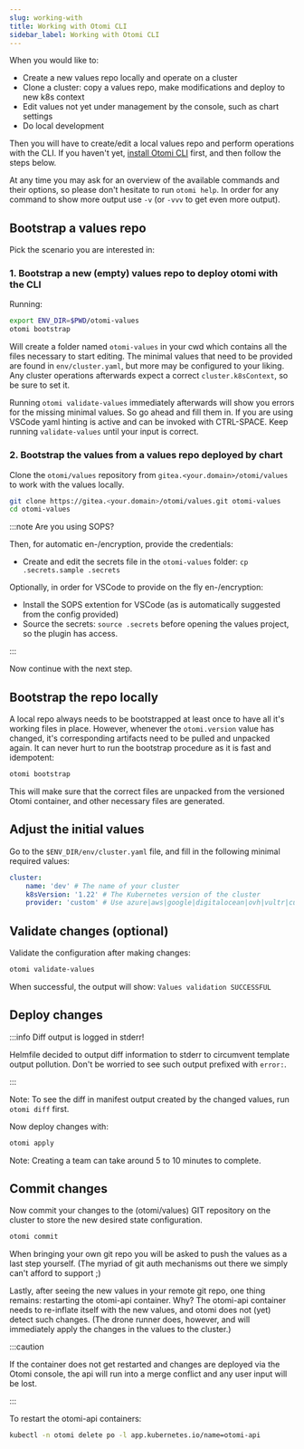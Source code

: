 ```yaml
---
slug: working-with
title: Working with Otomi CLI
sidebar_label: Working with Otomi CLI
---
```


When you would like to:

- Create a new values repo locally and operate on a cluster
- Clone a cluster: copy a values repo, make modifications and deploy to new k8s context
- Edit values not yet under management by the console, such as chart settings
- Do local development

Then you will have to create/edit a local values repo and perform operations with the CLI. If you haven't yet, [install Otomi CLI](overview#install-the-cli) first, and then follow the steps below.

At any time you may ask for an overview of the available commands and their options, so please don't hesitate to run `otomi help`. In order for any command to show more output use `-v` (or `-vvv` to get even more output).

## Bootstrap a values repo

Pick the scenario you are interested in:

### 1. Bootstrap a new (empty) values repo to deploy otomi with the CLI

Running:

```bash
export ENV_DIR=$PWD/otomi-values
otomi bootstrap
```

Will create a folder named `otomi-values` in your cwd which contains all the files necessary to start editing. The minimal values that need to be provided are found in `env/cluster.yaml`, but more may be configured to your liking. Any cluster operations afterwards expect a correct `cluster.k8sContext`, so be sure to set it.

Running `otomi validate-values` immediately afterwards will show you errors for the missing minimal values. So go ahead and fill them in. If you are using VSCode yaml hinting is active and can be invoked with CTRL-SPACE. Keep running `validate-values` until your input is correct.

### 2. Bootstrap the values from a values repo deployed by chart

Clone the `otomi/values` repository from `gitea.<your.domain>/otomi/values` to work with the values locally.

```bash
git clone https://gitea.<your.domain>/otomi/values.git otomi-values
cd otomi-values
```

:::note Are you using SOPS?

Then, for automatic en-/encryption, provide the credentials:

- Create and edit the secrets file in the `otomi-values` folder: `cp .secrets.sample .secrets`

Optionally, in order for VSCode to provide on the fly en-/encryption:

- Install the SOPS extention for VSCode (as is automatically suggested from the config provided)
- Source the secrets: `source .secrets` before opening the values project, so the plugin has access.

:::

Now continue with the next step.

## Bootstrap the repo locally

A local repo always needs to be bootstrapped at least once to have all it's working files in place. However, whenever the `otomi.version` value has changed, it's corresponding artifacts need to be pulled and unpacked again. It can never hurt to run the bootstrap procedure as it is fast and idempotent:

```bash
otomi bootstrap
```

This will make sure that the correct files are unpacked from the versioned Otomi container, and other necessary files are generated.

## Adjust the initial values

Go to the `$ENV_DIR/env/cluster.yaml` file, and fill in the following minimal required values:

```yaml
cluster:
    name: 'dev' # The name of your cluster
    k8sVersion: '1.22' # The Kubernetes version of the cluster
    provider: 'custom' # Use azure|aws|google|digitalocean|ovh|vultr|custom
```

## Validate changes (optional)

Validate the configuration after making changes:

```bash
otomi validate-values
```

When successful, the output will show: `Values validation SUCCESSFUL`

## Deploy changes

:::info Diff output is logged in stderr!

Helmfile decided to output diff information to stderr to circumvent template output pollution. Don't be worried to see such output prefixed with `error:`.

:::

Note: To see the diff in manifest output created by the changed values, run `otomi diff` first.

Now deploy changes with:

```bash
otomi apply
```

Note: Creating a team can take around 5 to 10 minutes to complete.

## Commit changes

Now commit your changes to the (otomi/values) GIT repository on the cluster to store the new desired state configuration.

```bash
otomi commit
```

When bringing your own git repo you will be asked to push the values as a last step yourself. (The myriad of git auth mechanisms out there we simply can't afford to support ;)

Lastly, after seeing the new values in your remote git repo, one thing remains: restarting the otomi-api container. Why? The otomi-api container needs to re-inflate itself with the new values, and otomi does not (yet) detect such changes. (The drone runner does, however, and will immediately apply the changes in the values to the cluster.)

:::caution

If the container does not get restarted and changes are deployed via the Otomi console, the api will run into a merge conflict and any user input will be lost.

:::

To restart the otomi-api containers:

```bash
kubectl -n otomi delete po -l app.kubernetes.io/name=otomi-api
```

